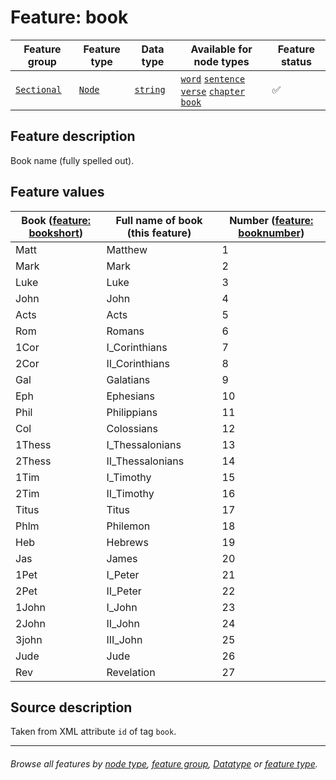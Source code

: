 # Feature: book <a name="start"></a>

Feature group | Feature type | Data type | Available for node types | Feature status
---  | --- | --- | --- | --- 
[`Sectional`](featuresbygroup.md#sectional-features) | [`Node`](featuresbyfeaturetype.md#node-features) | [`string`](featuresbydatatype.md#string-datatype) | [`word`](featuresbynodetype.md#word-nodes) [`sentence`](featuresbynodetype.md#sentence-nodes) [`verse`](featuresbynodetype.md#verse-nodes) [`chapter`](featuresbynodetype.md#chapter-nodes) [`book`](featuresbynodetype.md#book-notes) | ✅

## Feature description

Book name (fully spelled out).

## Feature values

Book ([feature: bookshort](bookshort.md#start)) | Full name of book  (this feature) | Number ([feature: booknumber](booknumber.md#start))
--- | --- | --- 
Matt | Matthew | 1
Mark | Mark | 2
Luke | Luke | 3
John | John | 4
Acts | Acts | 5
Rom | Romans | 6
1Cor | I_Corinthians | 7
2Cor | II_Corinthians | 8
Gal | Galatians | 9
Eph | Ephesians | 10
Phil | Philippians | 11
Col | Colossians  | 12
1Thess | I_Thessalonians | 13
2Thess | II_Thessalonians | 14
1Tim | I_Timothy | 15
2Tim | II_Timothy | 16
Titus | Titus | 17
Phlm | Philemon | 18
Heb | Hebrews | 19
Jas | James | 20
1Pet | I_Peter | 21
2Pet | II_Peter | 22
1John | I_John | 23
2John | II_John | 24
3john | III_John | 25
Jude | Jude | 26
Rev | Revelation | 27

## Source description

Taken from XML attribute `id` of tag `book`.

---
###### *Browse all features by [node type](featuresbynodetype.md#start), [feature group](featuresbygroup.md#start), [Datatype](featuresbydatatype.md#start)  or [feature type](featuresbyfeaturetype.md#start).*
